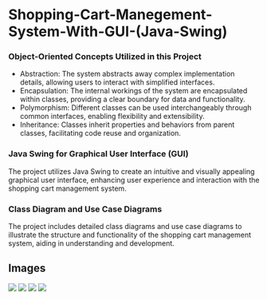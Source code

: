 # Shopping-Cart-Manegement-System-With-GUI-(Java-Swing)

### Object-Oriented Concepts Utilized in this Project

- Abstraction: The system abstracts away complex implementation details, allowing users to interact with simplified interfaces.
- Encapsulation: The internal workings of the system are encapsulated within classes, providing a clear boundary for data and functionality.
- Polymorphism: Different classes can be used interchangeably through common interfaces, enabling flexibility and extensibility.
- Inheritance: Classes inherit properties and behaviors from parent classes, facilitating code reuse and organization.

### Java Swing for Graphical User Interface (GUI)

The project utilizes Java Swing to create an intuitive and visually appealing graphical user interface, enhancing user experience and interaction with the shopping cart management system.

### Class Diagram and Use Case Diagrams 

The project includes detailed class diagrams and use case diagrams to illustrate the structure and functionality of the shopping cart management system, aiding in understanding and development.

## Images 

![](https://github.com/Mack2133/Shopping-Cart-Management-System-with-GUI-Java-Swing/blob/master/img/Screenshot%202024-03-05%20at%2012.45.01%E2%80%AFAM.png?raw=true)
![](https://github.com/Mack2133/Shopping-Cart-Management-System-with-GUI-Java-Swing/blob/master/img/Screenshot%202024-03-05%20at%2012.47.46%E2%80%AFAM.png?raw=true)
![](https://github.com/Mack2133/Shopping-Cart-Management-System-with-GUI-Java-Swing/blob/master/img/Screenshot%202024-03-05%20at%2012.47.04%E2%80%AFAM.png?raw=true)
![](https://github.com/Mack2133/Shopping-Cart-Management-System-with-GUI-Java-Swing/blob/master/img/Screenshot%202024-03-05%20at%2012.47.31%E2%80%AFAM.png?raw=true)
